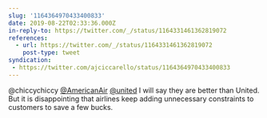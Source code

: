 ```yaml
---
slug: '1164364970433400833'
date: 2019-08-22T02:33:36.000Z
in-reply-to: https://twitter.com/_/status/1164331461362819072
references:
  - url: https://twitter.com/_/status/1164331461362819072
    post-type: tweet
syndication:
 - https://twitter.com/ajciccarello/status/1164364970433400833
---
```


@chiccychiccy [@AmericanAir](https://twitter.com/AmericanAir) [@united](https://twitter.com/united) I will say they are better than United. But it is disappointing that airlines keep adding unnecessary constraints to customers to save a few bucks.
